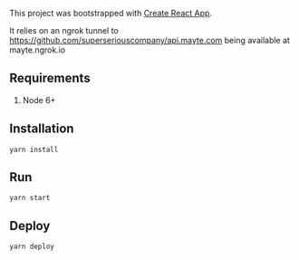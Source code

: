 This project was bootstrapped with [Create React App](https://github.com/facebookincubator/create-react-app).

It relies on an ngrok tunnel to https://github.com/superseriouscompany/api.mayte.com
being available at mayte.ngrok.io

## Requirements

1. Node 6+

## Installation

    yarn install

## Run

    yarn start

## Deploy

    yarn deploy
